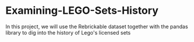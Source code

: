 # Examining-LEGO-Sets-History
In this project, we will use the Rebrickable dataset together with the pandas library to dig into the history of Lego's licensed sets
